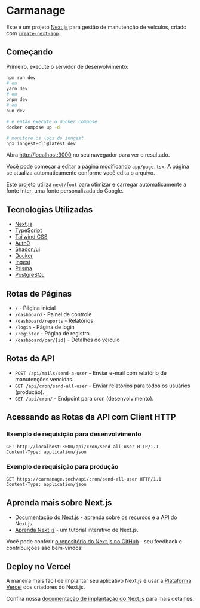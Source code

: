 # Carmanage

Este é um projeto [Next.js](https://nextjs.org/) para gestão de manutenção de veículos, criado com [`create-next-app`](https://github.com/vercel/next.js/tree/canary/packages/create-next-app).

## Começando

Primeiro, execute o servidor de desenvolvimento:

```bash
npm run dev
# ou
yarn dev
# ou
pnpm dev
# ou
bun dev

# e então execute o docker compose
docker compose up -d

# monitore os logs do inngest
npx inngest-cli@latest dev
```

Abra [http://localhost:3000](http://localhost:3000) no seu navegador para ver o resultado.

Você pode começar a editar a página modificando `app/page.tsx`. A página se atualiza automaticamente conforme você edita o arquivo.

Este projeto utiliza [`next/font`](https://nextjs.org/docs/basic-features/font-optimization) para otimizar e carregar automaticamente a fonte Inter, uma fonte personalizada do Google.

## Tecnologias Utilizadas

- [Next.js](https://nextjs.org/)
- [TypeScript](https://www.typescriptlang.org/)
- [Tailwind CSS](https://tailwindcss.com/)
- [Auth0](https://auth0.com/)
- [Shadcn/ui](https://shadcn-ui.vercel.app/)
- [Docker](https://www.docker.com/)
- [Ingest](https://ingest.dev/)
- [Prisma](https://www.prisma.io/)
- [PostgreSQL](https://www.postgresql.org/)

## Rotas de Páginas

- `/` - Página inicial
- `/dashboard` - Painel de controle
- `/dashboard/reports` - Relatórios
- `/login` - Página de login
- `/register` - Página de registro
- `/dashboard/car/[id]` - Detalhes do veículo

## Rotas da API

- `POST /api/mails/send-a-user` - Enviar e-mail com relatório de manutenções vencidas.
- `GET /api/cron/send-all-user` - Enviar relatórios para todos os usuários (produção).
- `GET /api/cron/` - Endpoint para cron (desenvolvimento).

## Acessando as Rotas da API com Client HTTP

### Exemplo de requisição para desenvolvimento

```http
GET http://localhost:3000/api/cron/send-all-user HTTP/1.1
Content-Type: application/json
```

### Exemplo de requisição para produção

```http
GET https://carmanage.tech/api/cron/send-all-user HTTP/1.1
Content-Type: application/json
```

## Aprenda mais sobre Next.js

- [Documentação do Next.js](https://nextjs.org/docs) - aprenda sobre os recursos e a API do Next.js.
- [Aprenda Next.js](https://nextjs.org/learn) - um tutorial interativo de Next.js.

Você pode conferir [o repositório do Next.js no GitHub](https://github.com/vercel/next.js/) - seu feedback e contribuições são bem-vindos!

## Deploy no Vercel

A maneira mais fácil de implantar seu aplicativo Next.js é usar a [Plataforma Vercel](https://vercel.com/new?utm_medium=default-template&filter=next.js&utm_source=create-next-app&utm_campaign=create-next-app-readme) dos criadores do Next.js.

Confira nossa [documentação de implantação do Next.js](https://nextjs.org/docs/deployment) para mais detalhes.